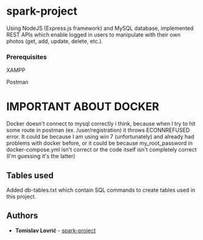 # spark-project

Using NodeJS (Express.js framework) and MySQL database, implemented REST APIs which enable logged in users to manipulate with their own photos (get, add, update, delete, etc.).

### Prerequisites

XAMPP

Postman

# IMPORTANT ABOUT DOCKER

Docker doesn't connect to mysql correctly i think, because when I try to hit some route in postman (ex. /user/registration) it throws ECONNREFUSED error. It could be because I am using win 7 (unfortunately) and already had problems with docker before, or it could be because my_root_password in docker-compose.yml isn't correct or the code itself isn't completely correct (I'm guessing it's the latter)

## Tables used

Added db-tables.txt which contain SQL commands to create tables used in this project.

## Authors

* **Tomislav Lovrić** - [spark-project](https://github.com/Tomislav-lovric/spark-project)
